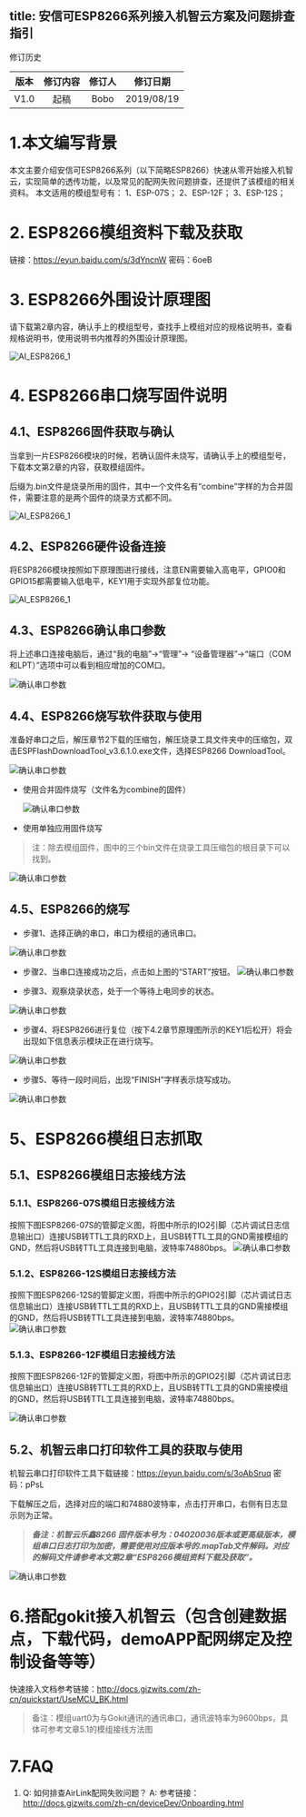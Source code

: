 title: 安信可ESP8266系列接入机智云方案及问题排查指引
---

修订历史

| 版本        | 修订内容    |  修订人  | 修订日期|
| :------:   | :-----:   | :----: |:----:|
| V1.0        |起稿      |   Bobo    |2019/08/19|


# 1.本文编写背景
本文主要介绍安信可ESP8266系列（以下简略ESP8266）快速从零开始接入机智云，实现简单的透传功能，以及常见的配网失败问题排查，还提供了该模组的相关资料。
本文适用的模组型号有：
1、ESP-07S；
2、ESP-12F；
3、ESP-12S；

# 2. ESP8266模组资料下载及获取
链接：https://eyun.baidu.com/s/3dYncnW 密码：6oeB

# 3. ESP8266外围设计原理图

请下载第2章内容，确认手上的模组型号，查找手上模组对应的规格说明书，查看规格说明书，使用说明书内推荐的外围设计原理图。

![AI_ESP8266_1](/assets/zh-cn/deviceDev/AI8266/AI_ESP8266_1.png)

# 4. ESP8266串口烧写固件说明

## 4.1、ESP8266固件获取与确认
当拿到一片ESP8266模块的时候，若确认固件未烧写，请确认手上的模组型号，下载本文第2章的内容，获取模组固件。

后缀为.bin文件是烧录所用的固件，其中一个文件名有“combine”字样的为合并固件，需要注意的是两个固件的烧录方式都不同。

![AI_ESP8266_1](/assets/zh-cn/deviceDev/AI8266/AI_ESP8266_2.png)


## 4.2、ESP8266硬件设备连接
将ESP8266模块按照如下原理图进行接线，注意EN需要输入高电平，GPIO0和GPIO15都需要输入低电平，KEY1用于实现外部复位功能。

![AI_ESP8266_1](/assets/zh-cn/deviceDev/AI8266/AI_ESP8266_3.png)


## 4.3、ESP8266确认串口参数
将上述串口连接电脑后，通过“我的电脑”->“管理”-> “设备管理器”->“端口（COM 和LPT）”选项中可以看到相应增加的COM口。



![确认串口参数](/assets/zh-cn/deviceDev/AI8266/AI_ESP8266_4.png)

## 4.4、ESP8266烧写软件获取与使用

准备好串口之后，解压章节2下载的压缩包，解压烧录工具文件夹中的压缩包，双击ESPFlashDownloadTool_v3.6.1.0.exe文件，选择ESP8266 DownloadTool。

![确认串口参数](/assets/zh-cn/deviceDev/AI8266/AI_ESP8266_5.png)



- 使用合并固件烧写（文件名为combine的固件）



  ![确认串口参数](/assets/zh-cn/deviceDev/AI8266/AI_ESP8266_6.png)

- 使用单独应用固件烧写

> 注：除去模组固件，图中的三个bin文件在烧录工具压缩包的根目录下可以找到。

![确认串口参数](/assets/zh-cn/deviceDev/AI8266/AI_ESP8266_7.png)

## 4.5、ESP8266的烧写

- 步骤1、选择正确的串口，串口为模组的通讯串口。

![确认串口参数](/assets/zh-cn/deviceDev/AI8266/AI_ESP8266_8.png)

- 步骤2、当串口连接成功之后，点击如上图的“START”按钮。
![确认串口参数](./AI_ESP8266_9.png)

- 步骤3、观察烧录状态，处于一个等待上电同步的状态。

![确认串口参数](/assets/zh-cn/deviceDev/AI8266/AI_ESP8266_10.png)

- 步骤4、将ESP8266进行复位（按下4.2章节原理图所示的KEY1后松开）将会出现如下信息表示模块正在进行烧写。

![确认串口参数](/assets/zh-cn/deviceDev/AI8266/AI_ESP8266_11.png)

- 步骤5、等待一段时间后，出现“FINISH”字样表示烧写成功。

![确认串口参数](/assets/zh-cn/deviceDev/AI8266/AI_ESP8266_12.png)



# 5、ESP8266模组日志抓取

## 5.1、ESP8266模组日志接线方法
### 5.1.1、ESP8266-07S模组日志接线方法
按照下图ESP8266-07S的管脚定义图，将图中所示的IO2引脚（芯片调试日志信息输出口）连接USB转TTL工具的RXD上，且USB转TTL工具的GND需接模组的GND，然后将USB转TTL工具连接到电脑，波特率74880bps。
![确认串口参数](/assets/zh-cn/deviceDev/AI8266/AI_ESP8266_13.png)

### 5.1.2、ESP8266-12S模组日志接线方法
按照下图ESP8266-12S的管脚定义图，将图中所示的GPIO2引脚（芯片调试日志信息输出口）连接USB转TTL工具的RXD上，且USB转TTL工具的GND需接模组的GND，然后将USB转TTL工具连接到电脑，波特率74880bps。
![确认串口参数](/assets/zh-cn/deviceDev/AI8266/AI_ESP8266_14.png)

### 5.1.3、ESP8266-12F模组日志接线方法
按照下图ESP8266-12F的管脚定义图，将图中所示的GPIO2引脚（芯片调试日志信息输出口）连接USB转TTL工具的RXD上，且USB转TTL工具的GND需接模组的GND，然后将USB转TTL工具连接到电脑，波特率74880bps。

![确认串口参数](/assets/zh-cn/deviceDev/AI8266/AI_ESP8266_15.png)


## 5.2、机智云串口打印软件工具的获取与使用
机智云串口打印软件工具下载链接：https://eyun.baidu.com/s/3oAbSruq 密码：pPsL

下载解压之后，选择对应的端口和74880波特率，点击打开串口，右侧有日志显示则为正常。

> ***备注：机智云乐鑫8266 固件版本号为：04020036版本或更高级版本，模组串口日志打印为加密，需要使用对应版本号的.mapTab文件解码。对应的解码文件请参考本文第2章“ESP8266模组资料下载及获取”。***

![确认串口参数](/assets/zh-cn/deviceDev/AI8266/AI_ESP8266_16.png)

# 6.搭配gokit接入机智云（包含创建数据点，下载代码，demoAPP配网绑定及控制设备等等）
快速接入文档参考链接：http://docs.gizwits.com/zh-cn/quickstart/UseMCU_BK.html

>备注：模组uart0为与Gokit通讯的通讯串口，通讯波特率为9600bps，具体可参考文章5.1的模组接线方法图


# 7.FAQ
1. Q: 如何排查AirLink配网失败问题？
    A: 参考链接：http://docs.gizwits.com/zh-cn/deviceDev/Onboarding.html
